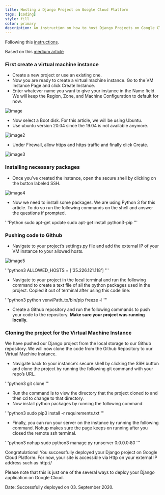 ```yaml
---
title: Hosting a Django Project on Google Cloud Platform
tags: [Coding]
style: fill
color: primary
description: An instruction on how to host Django Projects on Google Cloud Platform.
---
```


Following this [instructions](https://cloud.google.com/python/django/appengine#cloud-console).

Based on this [medium article](https://medium.com/@ahmed.dys99/deploying-django-application-on-google-cloud-platform-8eca8f82e7f6)

### First create a virtual machine instance

-  Create a new project or use an existing one.
- Now you are ready to create a virtual machine instance. Go to the VM Instance Page and click Create Instance.
- Enter whatever name you want to give your instance in the Name field. We will keep the Region, Zone, and Machine Configuration to default for now.

![image](https://miro.medium.com/max/1102/1*qsBbHPVWAbNoCGhKSuajQw.png)

- Now select a Boot disk. For this article, we will be using Ubuntu.
- Use ubuntu version 20.04 since the 19.04 is not available anymore.

![image2](https://miro.medium.com/max/1015/1*0WETN4Vqsr8Vc3jkPAMmjw.png)

- Under Firewall, allow https and https traffic and finally click Create.

![image3](https://miro.medium.com/max/956/1*VJmYXbQZRskn7esDhCEtBw.png)

### Installing necessary packages

- Once you’ve created the instance, open the secure shell by clicking on the button labeled SSH.

![image4](https://miro.medium.com/max/1260/1*u-y9f34AVr_pcRhPWNHK8g.png)

- Now we need to install some packages. We are using Python 3 for this article. To do so run the following commands on the shell and answer the questions if prompted.

'''Python
sudo apt-get update
sudo apt-get install python3-pip
'''

### Pushing code to Github

- Navigate to your project’s settings.py file and add the external IP of your VM instance to your allowed hosts.

![image5](https://miro.medium.com/max/1260/1*OG64jLZo25pSntNRgUUB4g.png)

'''python3
ALLOWED_HOSTS = ['35.226.121.118']
'''

- Navigate to your project in the local terminal and run the following command to create a text file of all the python packages used in the project. Copied it out of terminal after using this code line:

'''python3
python venv/Path_to/bin/pip freeze -l
'''

- Create a Github repository and run the following commands to push your code to the repository. __Make sure your project was running locally.__

### Cloning the project for the Virtual Machine Instance

We have pushed our Django project from the local storage to our Github repository. We will now clone the code from the Github Repository to our Virtual Machine Instance.

- Navigate back to your instance’s secure shell by clicking the SSH button and clone the project by running the following git command with your repo’s URL.

'''python3
git clone <copied link.git>
'''

- Run the command ls to view the directory that the project cloned to and then cd to change to that directory.
- Now install python packages by running the following command

'''python3
sudo pip3 install -r requirements.txt
'''

- Finally, you can run your server on the instance by running the following command. Nohup makes sure the page keeps on running after you closed the remote ssh terminal.

'''python3
nohup sudo python3 manage.py runserver 0.0.0.0:80
'''

Congratulations! You successfully deployed your Django project on Google Cloud Platform.
For now, your site is accessible via Http on your external IP address such as http://<external ip from gcp.>

Please note that this is just one of the several ways to deploy your Django application on Google Cloud.

Date: Successfully deployed on 03. September 2020.
